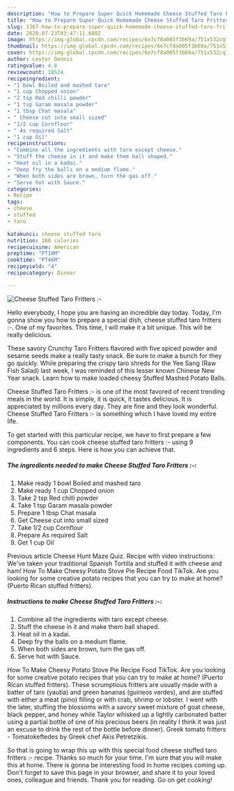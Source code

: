 ```yaml
---
description: "How to Prepare Super Quick Homemade Cheese Stuffed Taro Fritters :-"
title: "How to Prepare Super Quick Homemade Cheese Stuffed Taro Fritters :-"
slug: 1367-how-to-prepare-super-quick-homemade-cheese-stuffed-taro-fritters
date: 2020-07-23T03:47:11.680Z
image: https://img-global.cpcdn.com/recipes/6e7cf8a005f3b69a/751x532cq70/cheese-stuffed-taro-fritters-recipe-main-photo.jpg
thumbnail: https://img-global.cpcdn.com/recipes/6e7cf8a005f3b69a/751x532cq70/cheese-stuffed-taro-fritters-recipe-main-photo.jpg
cover: https://img-global.cpcdn.com/recipes/6e7cf8a005f3b69a/751x532cq70/cheese-stuffed-taro-fritters-recipe-main-photo.jpg
author: Lester Dennis
ratingvalue: 4.8
reviewcount: 18524
recipeingredient:
- "1 bowl Boiled and mashed taro"
- "1 cup Chopped onion"
- "2 tsp Red chilli powder"
- "1 tsp Garam masala powder"
- "1 tbsp Chat masala"
- " Cheese cut into small sized"
- "1/2 cup Cornflour"
- " As required Salt"
- "1 cup Oil"
recipeinstructions:
- "Combine all the ingredients with taro except cheese."
- "Stuff the cheese in it and make them ball shaped."
- "Heat oil in a kadai."
- "Deep fry the balls on a medium flame."
- "When both sides are brown, turn the gas off."
- "Serve hot with Sauce."
categories:
- Recipe
tags:
- cheese
- stuffed
- taro

katakunci: cheese stuffed taro 
nutrition: 260 calories
recipecuisine: American
preptime: "PT10M"
cooktime: "PT46M"
recipeyield: "4"
recipecategory: Dinner

---
```



![Cheese Stuffed Taro Fritters :-](https://img-global.cpcdn.com/recipes/6e7cf8a005f3b69a/751x532cq70/cheese-stuffed-taro-fritters-recipe-main-photo.jpg)

Hello everybody, I hope you are having an incredible day today. Today, I'm gonna show you how to prepare a special dish, cheese stuffed taro fritters :-. One of my favorites. This time, I will make it a bit unique. This will be really delicious.

These savory Crunchy Taro Fritters flavored with five spiced powder and sesame seeds make a really tasty snack. Be sure to make a bunch for they go quickly. While preparing the crispy taro shreds for the Yee Sang (Raw Fish Salad) last week, I was reminded of this lesser known Chinese New Year snack. Learn how to make loaded cheesy Stuffed Mashed Potato Balls.

Cheese Stuffed Taro Fritters :- is one of the most favored of recent trending meals in the world. It is simple, it is quick, it tastes delicious. It is appreciated by millions every day. They are fine and they look wonderful. Cheese Stuffed Taro Fritters :- is something which I have loved my entire life.


To get started with this particular recipe, we have to first prepare a few components. You can cook cheese stuffed taro fritters :- using 9 ingredients and 6 steps. Here is how you can achieve that.

<!--inarticleads1-->

##### The ingredients needed to make Cheese Stuffed Taro Fritters :-:

1. Make ready 1 bowl Boiled and mashed taro
1. Make ready 1 cup Chopped onion
1. Take 2 tsp Red chilli powder
1. Take 1 tsp Garam masala powder
1. Prepare 1 tbsp Chat masala
1. Get  Cheese cut into small sized
1. Take 1/2 cup Cornflour
1. Prepare  As required Salt
1. Get 1 cup Oil


Previous article Cheese Hunt Maze Quiz. Recipe with video instructions: We&#39;ve taken your traditional Spanish Tortilla and stuffed it with cheese and ham! How To Make Cheesy Potato Stove Pie Recipe Food TikTok. Are you looking for some creative potato recipes that you can try to make at home? (Puerto Rican stuffed fritters). 

<!--inarticleads2-->

##### Instructions to make Cheese Stuffed Taro Fritters :-:

1. Combine all the ingredients with taro except cheese.
1. Stuff the cheese in it and make them ball shaped.
1. Heat oil in a kadai.
1. Deep fry the balls on a medium flame.
1. When both sides are brown, turn the gas off.
1. Serve hot with Sauce.


How To Make Cheesy Potato Stove Pie Recipe Food TikTok. Are you looking for some creative potato recipes that you can try to make at home? (Puerto Rican stuffed fritters). These scrumptious fritters are usually made with a batter of taro (yautía) and green bananas (guineos verdes), and are stuffed with either a meat (pino) filling or with crab, shrimp or lobster. I went with the later, stuffing the blossoms with a savory sweet mixture of goat cheese, black pepper, and honey while Taylor whisked up a lightly carbonated batter using a partial bottle of one of his precious beers (in reality I think it was just an excuse to drink the rest of the bottle before dinner). Greek tomato fritters - Tomatokeftedes by Greek chef Akis Petretzikis. 

So that is going to wrap this up with this special food cheese stuffed taro fritters :- recipe. Thanks so much for your time. I'm sure that you will make this at home. There is gonna be interesting food in home recipes coming up. Don't forget to save this page in your browser, and share it to your loved ones, colleague and friends. Thank you for reading. Go on get cooking!

